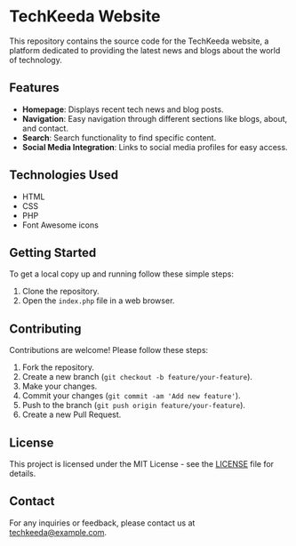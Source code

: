 # TechKeeda Website

This repository contains the source code for the TechKeeda website, a platform dedicated to providing the latest news and blogs about the world of technology.

## Features

- **Homepage**: Displays recent tech news and blog posts.
- **Navigation**: Easy navigation through different sections like blogs, about, and contact.
- **Search**: Search functionality to find specific content.
- **Social Media Integration**: Links to social media profiles for easy access.

## Technologies Used

- HTML
- CSS
- PHP
- Font Awesome icons

## Getting Started

To get a local copy up and running follow these simple steps:

1. Clone the repository.
2. Open the `index.php` file in a web browser.

## Contributing

Contributions are welcome! Please follow these steps:

1. Fork the repository.
2. Create a new branch (`git checkout -b feature/your-feature`).
3. Make your changes.
4. Commit your changes (`git commit -am 'Add new feature'`).
5. Push to the branch (`git push origin feature/your-feature`).
6. Create a new Pull Request.

## License

This project is licensed under the MIT License - see the [LICENSE](LICENSE) file for details.

## Contact

For any inquiries or feedback, please contact us at techkeeda@example.com.
